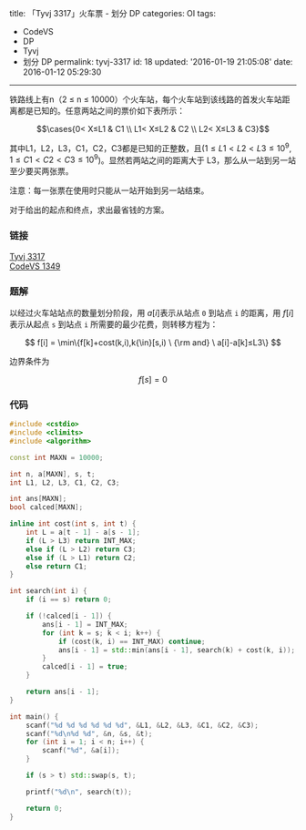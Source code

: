 title: 「Tyvj 3317」火车票 - 划分 DP
categories: OI
tags: 
  - CodeVS
  - DP
  - Tyvj
  - 划分 DP
permalink: tyvj-3317
id: 18
updated: '2016-01-19 21:05:08'
date: 2016-01-12 05:29:30
---

铁路线上有n（2 ≤ n ≤ 10000）个火车站，每个火车站到该线路的首发火车站距离都是已知的。任意两站之间的票价如下表所示：

$$\cases{0< X≤L1 & C1 \\ L1< X≤L2 & C2 \\ L2< X≤L3 & C3}$$

其中L1，L2，L3，C1，C2，C3都是已知的正整数，且($1 ≤ L1 < L2 < L3 ≤ 10^9$, $1 ≤ C1 < C2 < C3 ≤ 10^9$)。显然若两站之间的距离大于 L3，那么从一站到另一站至少要买两张票。

注意：每一张票在使用时只能从一站开始到另一站结束。

对于给出的起点和终点，求出最省钱的方案。

<!-- more -->

### 链接
[Tyvj 3317](http://tyvj.cn/p/3317)  
[CodeVS 1349](http://codevs.cn/problem/1349/)

### 题解
以经过火车站站点的数量划分阶段，用 $a[i]$表示从站点 `0` 到站点 `i` 的距离，用 $f[i]$ 表示从起点 `s` 到站点 `i` 所需要的最少花费，则转移方程为：

$$ f[i] = \min\{f[k]+cost(k,i),k{\in}[s,i) \ {\rm and} \ a[i]-a[k]≤L3\} $$

边界条件为

$$ f[s] = 0 $$

### 代码
```C++
#include <cstdio>
#include <climits>
#include <algorithm>

const int MAXN = 10000;

int n, a[MAXN], s, t;
int L1, L2, L3, C1, C2, C3;

int ans[MAXN];
bool calced[MAXN];

inline int cost(int s, int t) {
	int L = a[t - 1] - a[s - 1];
	if (L > L3) return INT_MAX;
	else if (L > L2) return C3;
	else if (L > L1) return C2;
	else return C1;
}

int search(int i) {
	if (i == s) return 0;

	if (!calced[i - 1]) {
		ans[i - 1] = INT_MAX;
		for (int k = s; k < i; k++) {
			if (cost(k, i) == INT_MAX) continue;
			ans[i - 1] = std::min(ans[i - 1], search(k) + cost(k, i));
		}
		calced[i - 1] = true;
	}

	return ans[i - 1];
}

int main() {
	scanf("%d %d %d %d %d %d", &L1, &L2, &L3, &C1, &C2, &C3);
	scanf("%d\n%d %d", &n, &s, &t);
	for (int i = 1; i < n; i++) {
		scanf("%d", &a[i]);
	}

	if (s > t) std::swap(s, t);

	printf("%d\n", search(t));

	return 0;
}
```
